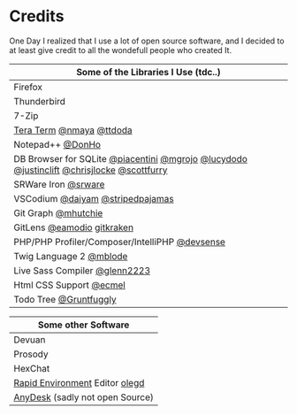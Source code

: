 # Credits

One Day I realized that I use a lot of open source software, and I decided to at least give credit to all the wondefull people who created It.

| Some of the Libraries I Use (tdc..)  |
| --- |
| Firefox []() |
| Thunderbird []() |
| 7-Zip []() |
| [Tera Term](https://github.com/TeraTermProject/teraterm) [@nmaya]() [@ttdoda](https://github.com/ttdoda) |
| Notepad++ [@DonHo](https://github.com/donho) |
| DB Browser for SQLite [@piacentini](https://github.com/piacentini) [@mgrojo](https://github.com/) [@lucydodo](https://github.com/lucydodo) [@justinclift](https://github.com/justinclift) [@chrisjlocke](https://github.com/chrisjlocke) [@scottfurry](https://github.com/scottfurry) |
| SRWare Iron [@srware](https://www.srware.net/)|
| VSCodium [@daiyam](https://github.com/daiyam) [@stripedpajamas](https://github.com/stripedpajamas) |
| Git Graph [@mhutchie](https://github.com/mhutchie) |
| GitLens [@eamodio](https://github.com/eamodio) [gitkraken](https://www.gitkraken.com/) |
| PHP/PHP Profiler/Composer/IntelliPHP [@devsense](https://github.com/devsense) |
| Twig Language 2 [@mblode](https://github.com/mblode) |
| Live Sass Compiler [@glenn2223](https://github.com/glenn2223) |
| Html CSS Support [@ecmel](https://github.com/ecmel) |
| Todo Tree [@Gruntfuggly](https://github.com/Gruntfuggly) |

| Some other Software |
| --- | 
| Devuan []() |
| Prosody []() |
| HexChat []() |
| [Rapid Environment](https://www.rapidee.com/en/support) Editor [olegd](https://gitlab.com/olegd) |
| [AnyDesk](https://anydesk.com/en/imprint) (sadly not open Source) |

